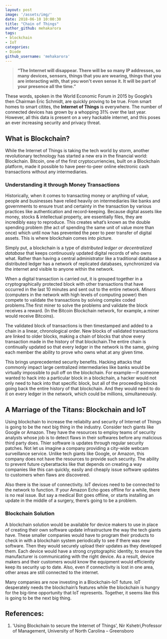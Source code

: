 ```yaml
---
layout: post
image: '/assets/img/'
date: 2018-06-10 10:00:30
title: "Chain of Things"
author_github: mehakarora
tags:
- blockchain
- IoT
categories:
- Diode
github_username: 'mehakarora'
---
```


> __“The Internet will disappear. There will be so many IP addresses, so many devices, sensors, things that you are wearing, things that you are interacting with, that you won't even sense it. It will be part of your presence all the time.”__

These words, spoken in the World Economic Forum in 2015 by Google’s then Chairman Eric Schmidt, are quickly proving to be true. From smart homes to smart citites, the **Internet of Things** is everywhere. The number of connected devices has grown by a whopping 31% over the last year. However, all this data is present on a very hackable internet, and this poses an ever increasing security and privacy threat.

## What is Blockchain?

While the Internet of Things is taking the tech world by storm, another revolutionary technology has started a new era in the financial world: Blockchain. Bitcoin, one of the first cryptocurriencies, built on a Blockchain platform, made it possible to have peer-to-peer online electronic cash transactions without any intermediaries.

### Understanding it through Money Transactions

Historically, when it comes to transacting money or anything of value, people and businesses have relied heavily on intermediaries like banks and governments to ensure trust and certainty in the transaction by various practices like authentication and record-keeping. Because digital assets like money, stocks & intellectual property, are essentially files, they are incredibly easy to reproduce. This creates what’s known as the double spending problem (the act of spending the same unit of value more than once) which until now has prevented the peer to peer transfer of digital assets. This is where blockchain comes into picture.

Simply put, a blockchain is a type of *distributed ledger or decentralized database* that keeps continuously updated digital records of who owns what. Rather than having a central administrator like a traditional database a distributed ledger has a network of replicated databases, synchronized via the internet and visible to anyone within the network.  

When a digital transaction is carried out, it is grouped together in a cryptographically protected block with other transactions that have occurred in the last 10 minutes and sent out to the entire network. *Miners* (computers in the network with high levels of computing power) then compete to validate the transactions by solving complex coded problems.The first miner to solve the problems and validate the block receives a reward. (In the Bitcoin Blockchain network, for example, a miner would receive Bitcoins).

The validated block of transactions is then timestamped and added to a chain in a linear, chronological order. New blocks of validated transactions are linked to older blocks, making a chain of blocks that show every transaction made in the history of that blockchain.The entire chain is continually updated so that every ledger in the network is the same, giving each member the ability to prove who owns what at any given time.

This brings unprecedented security benefits. Hacking attacks that commonly impact large centralized intermediaries like banks would be virtually impossible to pull off on the blockchain. For example — if someone wanted to hack into a particular block in a blockchain, a hacker would not only need to hack into that specific block, but all of the proceeding blocks going back the entire history of that blockchain. And they would need to do it on every ledger in the network, which could be millions, simultaneously.

## A Marriage of the Titans: Blockchain and IoT

Using blockchain to increase the reliabilty and security of Internet of Things is going to be the next big thing in the industry. Consider tech giants like Google or Amazon. They have the resources to employ teams of security analysts whose job is to detect flaws in their softwares before any malicious third party does. Thier software is updates through regular security patches. Not let us imagine a company providing a city-wide webcam surveillance service. Unlike tech giants like Google, or Amazon, this company does not have the resources to provide such security. The ability to prevent future cyberattacks like that depends on creating a way companies like this can quickly, easily and cheaply issue software updates to customers when flaws are discovered.

Also there is the issue of connectivity. IoT devices need to be connected to the network to function. If your Amazon Echo goes offline for a while, there is no real issue. But say a medical Bot goes offline, or starts installing an update in the middle of a surgery, there’s going to be a problem.

### Blockchain Solution

A blockchain solution would be available for device makers to use in place of creating their own software update infrastructure the way the tech giants have. These smaller companies would have to program their products to check in with a blockchain system periodically to see if there was new software. Then they would securely upload their updates as they developed them. Each device would have a strong cryptographic identity, to ensure the manufacturer is communicating with the right device. As a result, device makers and their customers would know the equipment would efficiently keep its security up to date. Also, even if connectivity is lost in one area, other areas are still connected to the internet.

Many companies are now investing in a Blockchain-IoT future. IoT desperately needs the blockchain’s features while the blockchain is hungry for the big-time opportunity that IoT represents. Together, it seems like this is going to be the next big thing.

## References:

1. 'Using Blockchain to secure the Internet of Things', Nir Kshetri,Professor of Management, University of North Carolina – Greensboro
